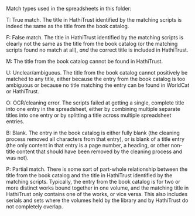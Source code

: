 Match types used in the spreadsheets in this folder:

T: True match. The title in HathiTrust identified by the matching scripts is indeed the same as the title from the book catalog.

F: False match. The title in HathiTrust identified by the matching scripts is clearly not the same as the title from the book catalog (or the matching scripts found no match at all), *and* the correct title is included in HathiTrust.

M: The title from the book catalog cannot be found in HathiTrust.

U: Unclear/ambiguous. The title from the book catalog cannot positively be matched to any title, either because the entry from the book catalog is too ambiguous or because no title matching the entry can be found in WorldCat or HathiTrust.

O: OCR/cleaning error. The scripts failed at getting a single, complete title into one entry in the spreadsheet, either by combining multiple separate titles into one entry or by splitting a title across multiple spreadsheet entries.

B: Blank. The entry in the book catalog is either fully blank (the cleaning process removed all characters from that entry), or is blank of a title entry (the only content in that entry is a page number, a heading, or other non-title content that should have been removed by the cleaning process and was not).

P: Partial match. There is some sort of part-whole relationship between the title from the book catalog and the title in HathiTrust identified by the matching scripts. Typically, the entry from the book catalog is for two or more distinct works bound together in one volume, and the matching title in HathiTrust only contains one of the works, or vice versa. This also includes serials and sets where the volumes held by the library and by HathiTrust do not completely overlap.
